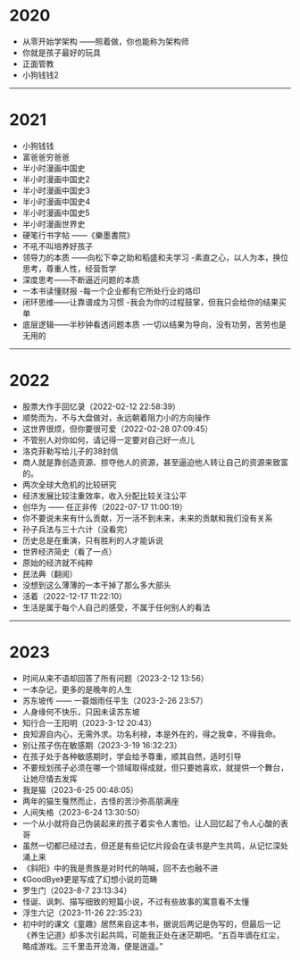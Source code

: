# 2020

- 从零开始学架构 ——照着做，你也能称为架构师
- 你就是孩子最好的玩具
- 正面管教
- 小狗钱钱2

---
# 2021

- 小狗钱钱
- 富爸爸穷爸爸
- 半小时漫画中国史
- 半小时漫画中国史2
- 半小时漫画中国史3
- 半小时漫画中国史4
- 半小时漫画中国史5
- 半小时漫画世界史
- 硬笔行书字帖 ——《樂墨書院》
- 不吼不叫培养好孩子
- 领导力的本质 ——向松下幸之助和稻盛和夫学习
 -素直之心，以人为本，换位思考，尊重人性，经营哲学
- 深度思考——不断逼近问题的本质
- 一本书读懂财报
 -每一个企业都有它所处行业的烙印
- 闭环思维——让靠谱成为习惯
 -我会为你的过程鼓掌，但我只会给你的结果买单
- 底层逻辑——半秒钟看透问题本质
 -一切以结果为导向，没有功劳，苦劳也是无用的

---
# 2022

- 股票大作手回忆录（2022-02-12 22:58:39）
 - 顺势而为，不与大盘做对，永远朝着阻力小的方向操作
- 这世界很烦，但你要很可爱（2022-02-28 07:09:45）
 - 不管别人对你如何，请记得一定要对自己好一点儿
- 洛克菲勒写给儿子的38封信
 - 商人就是靠创造资源、掠夺他人的资源，甚至逼迫他人转让自己的资源来致富的。
- 两次全球大危机的比较研究
 - 经济发展比较注重效率，收入分配比较关注公平
- 创华为 —— 任正非传（2022-07-17 11:00:19）
 - 你不要说未来有什么贡献，万一活不到未来，未来的贡献和我们没有关系
- 孙子兵法与三十六计（没看完）
 - 历史总是在重演，只有胜利的人才能诉说
- 世界经济简史（看了一点）
 - 原始的经济就不纯粹
- 民法典（翻阅）
 - 没想到这么薄薄的一本干掉了那么多大部头
- 活着（2022-12-17 11:22:10）
 - 生活是属于每个人自己的感受，不属于任何别人的看法

---
# 2023

- 时间从来不语却回答了所有问题（2023-2-12 13:56）
 - 一本杂记，更多的是晚年的人生
- 苏东坡传 —— 一蓑烟雨任平生（2023-2-26 23:57）
 - 人身缘何不快乐，只因未读苏东坡
- 知行合一王阳明（2023-3-12 20:43）
 - 良知源自内心，无需外求。功名利禄，本是外在的，得之我幸，不得我命。
- 别让孩子伤在敏感期（2023-3-19 16:32:23）
 - 在孩子处于各种敏感期时，学会给予尊重，顺其自然，适时引导
 - 不要规划孩子必须在哪一个领域取得成就，但只要她喜欢，就提供一个舞台，让她尽情去发挥
- 我是猫（2023-6-25 00:48:05）
 - 两年的猫生戛然而止，古怪的苦沙弥高朋满座
- 人间失格（2023-6-24 13:30:50）
 - 一个从小就将自己伪装起来的孩子着实令人害怕，让人回忆起了令人心酸的表哥
 - 虽然一切都已经过去，但还是有些记忆片段会在读书是产生共鸣，从记忆深处涌上来
 - 《斜阳》中的我是贵族是对时代的呐喊，回不去也融不进
 - 《GoodBye》更是写成了幻想小说的范畴
- 罗生门（2023-8-7 23:13:34）
 - 怪诞、讽刺、描写细致的短篇小说，不过有些故事的寓意看不太懂
- 浮生六记（2023-11-26 22:35:23）
 - 初中时的课文《童趣》居然来自这本书，据说后两记是伪写的，但最后一记《养生记道》却多次引起共鸣，可能我正处在迷茫期吧。“五百年谪在红尘，略成游戏。三千里击开沧海，便是逍遥。”